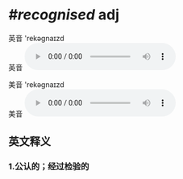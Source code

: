 # ***\#recognised*** adj
英音 'rekəɡnaɪzd  
英音
<audio src="./media/recognised1_AAC.aac" controls="controls"></audio>

美音 'rekəɡnaɪzd  
美音
<audio src="./media/recognised2_AAC.aac" controls="controls"></audio>



  

英文释义
---
### 1.**公认的；经过检验的**  


